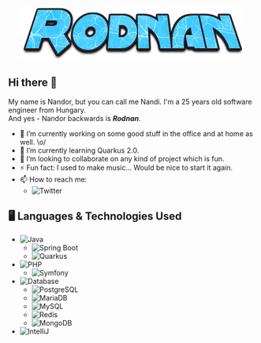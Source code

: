 <div align="center">
    <img src="header.png"> 
</div>

## Hi there 👋
My name is Nandor, but you can call me Nandi. I'm a 25 years old software engineer from Hungary.  
And yes - Nandor backwards is ***Rodnan***.
- 🔭 I’m currently working on some good stuff in the office and at home as well. \o/
- 🌱 I’m currently learning Quarkus 2.0.
- 👯 I’m looking to collaborate on any kind of project which is fun.
- ⚡ Fun fact: I used to make music... Would be nice to start it again.
- 📫 How to reach me: 
    - ![Twitter](https://img.shields.io/twitter/follow/therealhnk?style=social)

## 🖥️ Languages & Technologies Used
- ![Java](https://img.shields.io/badge/Language-Java-yellow?style=flat&logo=java)
  - ![Spring Boot](https://img.shields.io/badge/Technology-Spring%20Boot-green?logo=spring)
  - ![Quarkus](https://img.shields.io/badge/Technology-Quarkus-blue?logo=quarkus)
- ![PHP](https://img.shields.io/badge/Language-PHP-blue?style=flat&logo=php)
  - ![Symfony](https://img.shields.io/badge/Technology-Symfony-blue?style=flat&logo=Symfony)
- ![Database](https://img.shields.io/badge/Persistence-Database-blue?style=flat)
  - ![PostgreSQL](https://img.shields.io/badge/Technology-PostgreSQL-blue?style=flat&logo=Postgresql)
  - ![MariaDB](https://img.shields.io/badge/Technology-MariaDB-white?style=flat&logo=mariadb)  
  - ![MySQL](https://img.shields.io/badge/Technology-MySQL-blue?style=flat&logo=mysql)
  - ![Redis](https://img.shields.io/badge/Technology-Redis-red?style=flat&logo=Redis)
  - ![MongoDB](https://img.shields.io/badge/Technology-MongoDB-green?style=flat&logo=mongodb)
- ![IntelliJ](https://img.shields.io/badge/IDE-IntelliJ-red?style=flat&logo=IntelliJ%20IDEA)